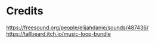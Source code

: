 # Credits
https://freesound.org/people/elijahdanie/sounds/487436/
https://tallbeard.itch.io/music-loop-bundle